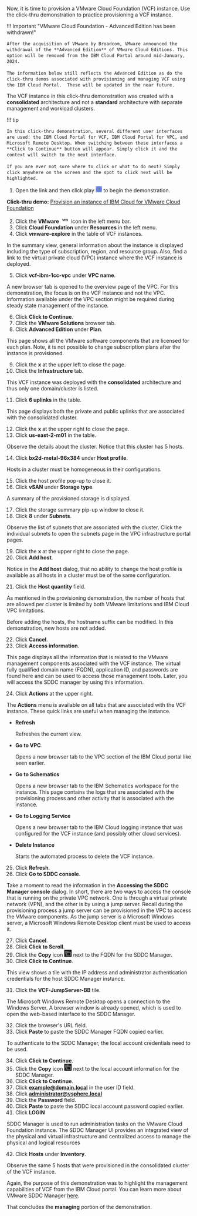 Now, it is time to provision a VMware Cloud Foundation (VCF) instance. Use the click-thru demonstration to practice provisioning a VCF instance.

!!! Important "VMware Cloud Foundation - Advanced Edition has been withdrawn!"

    After the acquisition of VMware by Broadcom, VMware announced the withdrawal of the **Advanced Edition** of VMware Cloud Editions. This option will be removed from the IBM Cloud Portal around mid-January, 2024. 

    The information below still reflects the Advanced Edition as do the click-thru demos associated with provisioning and managing VCF using the IBM Cloud Portal.  These will be updated in the near future.

The VCF instance in this click-thru demonstration was created with a **consolidated** architecture and not a **standard** architecture with separate management and workload clusters.

!!! tip
    
    In this click-thru demonstration, several different user interfaces are used: the IBM Cloud Portal for VCF, IBM Cloud Portal for VPC, and Microsoft Remote Desktop. When switching between these interfaces a **Click to Continue** button will appear. Simply click it and the context will switch to the next interface.
    
    If you are ever not sure where to click or what to do next? Simply click anywhere on the screen and the spot to click next will be highlighted.

1. Open the link and then click play ![](_attachments/ClickThruPlayButton.png) to begin the demonstration.

**Click-thru demo:** <a href="https://ibm.github.io/SalesEnablement-VMware-L3/includes/vcf-managing/index.html" target ="_blank">Provision an instance of IBM Cloud for VMware Cloud Foundation</a>

2. Click the **VMware** ![](_attachments/VMicon.png) icon in the left menu bar.
3. Click **Cloud Foundation** under **Resources** in the left menu.
4. Click **vmware-explore** in the table of VCF instances.

In the summary view, general information about the instance is displayed including the type of subscription, region, and resource group. Also, find a link to the virtual private cloud (VPC) instance where the VCF instance is deployed.

5. Click **vcf-ibm-1cc-vpc** under **VPC name**.

A new browser tab is opened to the overview page of the VPC. For this demonstration, the focus is on the VCF instance and not the VPC. Information available under the VPC section might be required during steady state management of the instance.

6. Click **Click to Continue**.
7. Click the **VMware Solutions** browser tab.
8. Click **Advanced Edition** under **Plan**.

This page shows all the VMware software components that are licensed for each plan. Note, it is not possible to change subscription plans after the instance is provisioned.

9. Click the **x** at the upper left to close the page.
10. Click the **Infrastructure** tab.

This VCF instance was deployed with the **consolidated** architecture and thus only one domain/cluster is listed. 

11. Click **6 uplinks** in the table.

This page displays both the private and public uplinks that are associated with the consolidated cluster.

12. Click the **x** at the upper right to close the page.
13. Click **us-east-2-m01** in the table.

Observe the details about the cluster. Notice that this cluster has 5 hosts.

14. Click **bx2d-metal-96x384** under **Host profile**.

Hosts in a cluster must be homogeneous in their configurations. 

15. Click the host profile pop-up to close it.
16. Click **vSAN** under **Storage type**.

A summary of the provisioned storage is displayed.

17. Click the storage summary pip-up window to close it.
18. Click **8** under **Subnets**.

Observe the list of subnets that are associated with the cluster. Click the individual subnets to open the subnets page in the VPC infrastructure portal pages.

19. Click the **x** at the upper right to close the page.
20. Click **Add host**.

Notice in the **Add host** dialog, that no ability to change the host profile is available as all hosts in a cluster must be of the same configuration. 

21. Click the **Host quantity** field.

As mentioned in the provisioning demonstration, the number of hosts that are allowed per cluster is limited by both VMware limitations and IBM Cloud VPC limitations.

Before adding the hosts, the hostname suffix can be modified. In this demonstration, new hosts are not added.

22. Click **Cancel**.
23. Click **Access information**.

This page displays all the information that is related to the VMware management components associated with the VCF instance. The virtual fully qualified domain name (FQDN), application ID, and passwords are found here and can be used to access those management tools. Later, you will access the SDDC manager by using this information.

24. Click **Actions** at the upper right.

The **Actions** menu is available on all tabs that are associated with the VCF instance. These quick links are useful when managing the instance.

- **Refresh**
  
  Refreshes the current view.

- **Go to VPC** 
  
  Opens a new browser tab to the VPC section of the IBM Cloud portal like seen earlier.

- **Go to Schematics**

  Opens a new browser tab to the IBM Schematics workspace for the instance. This page contains the logs that are associated with the provisioning process and other activity that is associated with the instance.

- **Go to Logging Service**

  Opens a new browser tab to the IBM Cloud logging instance that was configured for the VCF instance (and possibly other cloud services).

- **Delete Instance**

  Starts the automated process to delete the VCF instance.

25.  Click **Refresh**.
26.  Click **Go to SDDC console**.

Take a moment to read the information in the **Accessing the SDDC Manager console** dialog. In short, there are two ways to access the console that is running on the private VPC network. One is through a virtual private network (VPN), and the other is by using a jump server. Recall during the provisioning process a jump server can be provisioned in the VPC to access the VMware components. As the jump server is a Microsoft Windows server, a Microsoft Windows Remote Desktop client must be used to access it. 

27. Click **Cancel**.
28. Click **Click to Scroll**.
29. Click the **Copy** icon ![](_attachments/copyIcon.png) next to the FQDN for the SDDC Manager.
30. Click **Click to Continue**.

This view shows a tile with the IP address and administrator authentication credentials for the host SDDC Manager instance.

31. Click the **VCF-JumpServer-BB** tile.

The Microsoft Windows Remote Desktop opens a connection to the Windows Server. A browser window is already opened, which is used to open the web-based interface to the SDDC Manager.

32.  Click the browser's URL field.
33.  Click **Paste** to paste the SDDC Manager FQDN copied earlier.

To authenticate to the SDDC Manager, the local account credentials need to be used.

34. Click **Click to Continue**.
35. Click the **Copy** icon ![](_attachments/copyIcon.png) next to the local account information for the SDDC Manager.
36. Click **Click to Continue**.
37. Click **example@domain.local** in the user ID field.
38. Click **administrator@vsphere.local**
39. Click the **Password** field.
40. Click **Paste** to paste the SDDC local account password copied earlier.
41. Click **LOGIN**
    
SDDC Manager is used to run administration tasks on the VMware Cloud Foundation instance. The SDDC Manager UI provides an integrated view of the physical and virtual infrastructure and centralized access to manage the physical and logical resources

42. Click **Hosts** under **Inventory**.
    
Observe the same 5 hosts that were provisioned in the consolidated cluster of the VCF instance.

Again, the purpose of this demonstration was to highlight the management capabilities of VCF from the IBM Cloud portal. You can learn more about VMware SDDC Manager <a href="https://docs.vmware.com/en/VMware-Cloud-Foundation/5.0/vcf-admin/GUID-D143F07A-B3FA-4A14-8D03-BFD2C1810D2E.html" target="_blank">here</a>.

That concludes the **managing** portion of the demonstration.